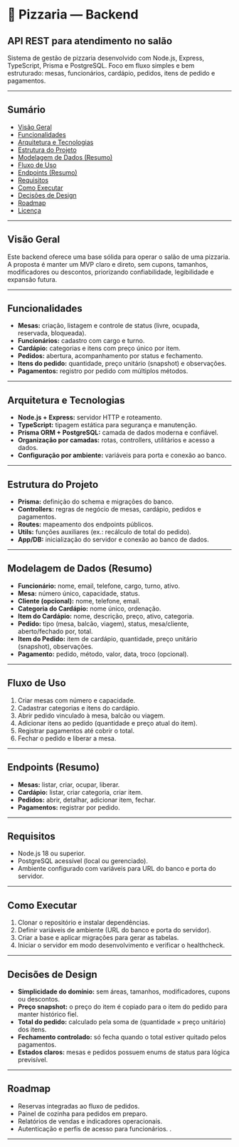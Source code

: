 # 🍕 Pizzaria — Backend

## API REST para atendimento no salão

Sistema de gestão de pizzaria desenvolvido com Node.js, Express, TypeScript, Prisma e PostgreSQL.
Foco em fluxo simples e bem estruturado: mesas, funcionários, cardápio, pedidos, itens de pedido e pagamentos.

---

## Sumário

* [Visão Geral](#visão-geral)
* [Funcionalidades](#funcionalidades)
* [Arquitetura e Tecnologias](#arquitetura-e-tecnologias)
* [Estrutura do Projeto](#estrutura-do-projeto)
* [Modelagem de Dados (Resumo)](#modelagem-de-dados-resumo)
* [Fluxo de Uso](#fluxo-de-uso)
* [Endpoints (Resumo)](#endpoints-resumo)
* [Requisitos](#requisitos)
* [Como Executar](#como-executar)
* [Decisões de Design](#decisões-de-design)
* [Roadmap](#roadmap)
* [Licença](#licença)

---

## Visão Geral

Este backend oferece uma base sólida para operar o salão de uma pizzaria. A proposta é manter um MVP claro e direto, sem cupons, tamanhos, modificadores ou descontos, priorizando confiabilidade, legibilidade e expansão futura.

---

## Funcionalidades

* **Mesas:** criação, listagem e controle de status (livre, ocupada, reservada, bloqueada).
* **Funcionários:** cadastro com cargo e turno.
* **Cardápio:** categorias e itens com preço único por item.
* **Pedidos:** abertura, acompanhamento por status e fechamento.
* **Itens do pedido:** quantidade, preço unitário (snapshot) e observações.
* **Pagamentos:** registro por pedido com múltiplos métodos.

---

## Arquitetura e Tecnologias

* **Node.js + Express:** servidor HTTP e roteamento.
* **TypeScript:** tipagem estática para segurança e manutenção.
* **Prisma ORM + PostgreSQL:** camada de dados moderna e confiável.
* **Organização por camadas:** rotas, controllers, utilitários e acesso a dados.
* **Configuração por ambiente:** variáveis para porta e conexão ao banco.

---

## Estrutura do Projeto

* **Prisma:** definição do schema e migrações do banco.
* **Controllers:** regras de negócio de mesas, cardápio, pedidos e pagamentos.
* **Routes:** mapeamento dos endpoints públicos.
* **Utils:** funções auxiliares (ex.: recálculo de total do pedido).
* **App/DB:** inicialização do servidor e conexão ao banco de dados.

---

## Modelagem de Dados (Resumo)

* **Funcionário:** nome, email, telefone, cargo, turno, ativo.
* **Mesa:** número único, capacidade, status.
* **Cliente (opcional):** nome, telefone, email.
* **Categoria do Cardápio:** nome único, ordenação.
* **Item do Cardápio:** nome, descrição, preço, ativo, categoria.
* **Pedido:** tipo (mesa, balcão, viagem), status, mesa/cliente, aberto/fechado por, total.
* **Item do Pedido:** item de cardápio, quantidade, preço unitário (snapshot), observações.
* **Pagamento:** pedido, método, valor, data, troco (opcional).

---

## Fluxo de Uso

1. Criar mesas com número e capacidade.
2. Cadastrar categorias e itens do cardápio.
3. Abrir pedido vinculado à mesa, balcão ou viagem.
4. Adicionar itens ao pedido (quantidade e preço atual do item).
5. Registrar pagamentos até cobrir o total.
6. Fechar o pedido e liberar a mesa.

---

## Endpoints (Resumo)

* **Mesas:** listar, criar, ocupar, liberar.
* **Cardápio:** listar, criar categoria, criar item.
* **Pedidos:** abrir, detalhar, adicionar item, fechar.
* **Pagamentos:** registrar por pedido.

---

## Requisitos

* Node.js 18 ou superior.
* PostgreSQL acessível (local ou gerenciado).
* Ambiente configurado com variáveis para URL do banco e porta do servidor.

---

## Como Executar

1. Clonar o repositório e instalar dependências.
2. Definir variáveis de ambiente (URL do banco e porta do servidor).
3. Criar a base e aplicar migrações para gerar as tabelas.
4. Iniciar o servidor em modo desenvolvimento e verificar o healthcheck.

---

## Decisões de Design

* **Simplicidade do domínio:** sem áreas, tamanhos, modificadores, cupons ou descontos.
* **Preço snapshot:** o preço do item é copiado para o item do pedido para manter histórico fiel.
* **Total do pedido:** calculado pela soma de (quantidade × preço unitário) dos itens.
* **Fechamento controlado:** só fecha quando o total estiver quitado pelos pagamentos.
* **Estados claros:** mesas e pedidos possuem enums de status para lógica previsível.

---

## Roadmap

* Reservas integradas ao fluxo de pedidos.
* Painel de cozinha para pedidos em preparo.
* Relatórios de vendas e indicadores operacionais.
* Autenticação e perfis de acesso para funcionários.
.

---
